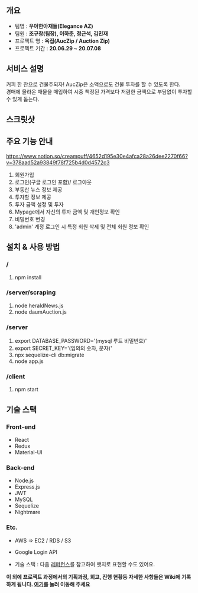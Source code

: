 ## 개요
- 팀명 : **우아한아재들(Elegance AZ)**
- 팀원 : **조규창(팀장), 이하준, 정근석, 김민재**
- 프로젝트 명 : **옥집(AucZip / Auction Zip)**
- 프로젝트 기간 : **20.06.29 ~ 20.07.08**

## 서비스 설명 
커피 한 잔으로 건물주되자!
AucZip은 소액으로도 건물 투자를 할 수 있도록 한다.<br/>
경매에 올라온 매물을 매입하여 시중 책정된 가격보다 저렴한 금액으로 부담없이 투자할 수 있게 돕는다.

## 스크릿샷

## 주요 기능 안내
https://www.notion.so/creampuff/4652d195e30e4afca28a26dee2270f66?v=378aad52a93849f78f725b4d0d4572c3
1. 회원가입
2. 로그인(구글 로그인 포함)/ 로그아웃
3. 부동산 뉴스 정보 제공
4. 투자할  정보 제공
5. 투자 금액 설정 및 투자
6. Mypage에서 자신의 투자 금액 및 개인정보 확인
7. 비밀번호 변경
8. 'admin' 계정 로그인 시 특정 회원 삭제 및 전체 회원 정보 확인

## 설치 & 사용 방법
### /
1. npm install
### /server/scraping
1. node heraldNews.js
2. node daumAuction.js
### /server
1. export DATABASE_PASSWORD='(mysql 루트 비밀번호)'
2. export SECRET_KEY='(임의의 숫자, 문자)'
3. npx sequelize-cli db:migrate
4. node app.js
### /client
1. npm start

## 기술 스택
### Front-end
- React
- Redux
- Material-UI
### Back-end
- Node.js
- Express.js
- JWT
- MySQL
- Sequelize
- Nightmare

### Etc.
- AWS => EC2 / RDS / S3
- Google Login API

- 기술 스택 : 다음 [레퍼런스](https://velog.io/@loakick/Shield-IO-%EC%82%AC%EC%9A%A9%EB%B2%95-iojyndy4pi)를 참고하여 뱃지로 표현할 수도 있어요.

**이 외에 프로젝트 과정에서의 기획과정, 회고, 진행 현황등 자세한 사항들은 Wiki에 기록하게 됩니다. [여기](https://github.com/codestates/project-test/wiki)를 눌러 이동해 주세요**
